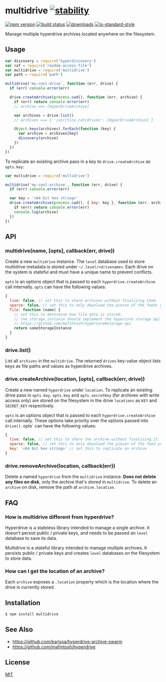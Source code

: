 # multidrive [![stability][0]][1]
[![npm version][2]][3] [![build status][4]][5]
[![downloads][8]][9] [![js-standard-style][10]][11]

Manage multiple hyperdrive archives located anywhere on the filesystem.

## Usage
```js
var discovery = require('hyperdiscovery')
var raf = require('random-access-file')
var multidrive = require('multidrive')
var path = require('path')

multidrive('my-cool-drive', function (err, drive) {
  if (err) console.error(err)

  drive.createArchive(process.cwd(), function (err, archive) {
    if (err) return console.error(err)
    // archive === [HyperDriveArchive]

    var archives = drive.list()
    // archives === { '/usr/tiny-cat/drives': [HyperDriveArchive] }

    Object.keys(archives).forEach(function (key) {
      var archive = archives[key]
      discovery(archive)
    })
  })
})
```

To replicate an existing archive pass in a key to `drive.createArchive` as
`opts.key`:
```js
var multidrive = require('multidrive')

multidrive('my-cool-archive', function (err, drive) {
  if (err) console.error(err)

  var key = '<64 bit hex string>'
  drive.createArchive(process.cwd(), { key: key }, function (err, archive) {
    if (err) return console.error(err)
    console.log(archive)
  })
})
```

## API
### multidrive(name, [opts], callback(err, drive))
Create a new `multidrive` instance. The `level` database used to store
multidrive metadata is stored under `~/.level/<drivename>`. Each drive on the
system is stateful and must have a unique name to prevent conflicts.

`opts` is an options object that is passed to each `hyperdrive.createArchive`
call internally. `opts` can have the following values:
```js
{
  live: false, // set this to share archives without finalizing them
  sparse: false, // set this to only download the pieces of the feeds you are requesting / prioritizing
  file: function (name) {
    // set this to determine how file data is stored.
    // the storage instance should implement the hypercore storage api
    // https://github.com/mafintosh/hypercore#storage-api
    return someStorageInstance
  }
}
```

### drive.list()
List all `archives` in the `multidrive`. The returned `drives` key-value object
lists keys as file paths and values as hyperdrive archives.

### drive.createArchive(location, [opts], callback(err, drive))
Create a new named `hyperdrive` under `location`. To replicate an existing
drive pass in `opts.key`. `opts.key` and `opts.secretKey` (for archives with
write access only) are stored on the filesystem in the drive `locations` as
`KEY` and `SECRET_KEY` respectively.

`opts` is an options object that is passed to each `hyperdrive.createArchive`
call internally. These options take priority over the options passed into
`drive()`. opts` can have the following values:
```js
{
  live: false, // set this to share the archive without finalizing it
  sparse: false, // set this to only download the pieces of the feed you are requesting / prioritizing
  key: '<64 bit hex string>' // set this to replicate an archive
}
```

### drive.removeArchive(location, callback(err))
Delete a named `hyperdrive` from the `multidrive` instance. __Does not delete
any files on disk__, only the archive that's stored in `multidrive`. To delete
an `archive` on disk, remove the path at `archive.location`.

## FAQ
### How is multidrive different from hyperdrive?
Hyperdrive is a stateless library intended to manage a single archive. It
doesn't persist public / private keys, and needs to be passed an `level`
database to save its data.

Multidrive is a stateful library intended to manage multiple archives. It
persists public / private keys and creates `level` databases on the filesystem
to store data.

### How can I get the location of an archive?
Each `archive` exposes a `.location` property which is the location where
the drive is currently stored.

## Installation
```sh
$ npm install multidrive
```

## See Also
- https://github.com/karissa/hyperdrive-archive-swarm
- https://github.com/mafintosh/hyperdrive

## License
[MIT](https://tldrlegal.com/license/mit-license)

[0]: https://img.shields.io/badge/stability-experimental-orange.svg?style=flat-square
[1]: https://nodejs.org/api/documentation.html#documentation_stability_index
[2]: https://img.shields.io/npm/v/multidrive.svg?style=flat-square
[3]: https://npmjs.org/package/multidrive
[4]: https://img.shields.io/travis/yoshuawuyts/multidrive/master.svg?style=flat-square
[5]: https://travis-ci.org/yoshuawuyts/multidrive
[6]: https://img.shields.io/codecov/c/github/yoshuawuyts/multidrive/master.svg?style=flat-square
[7]: https://codecov.io/github/yoshuawuyts/multidrive
[8]: http://img.shields.io/npm/dm/multidrive.svg?style=flat-square
[9]: https://npmjs.org/package/multidrive
[10]: https://img.shields.io/badge/code%20style-standard-brightgreen.svg?style=flat-square
[11]: https://github.com/feross/standard
